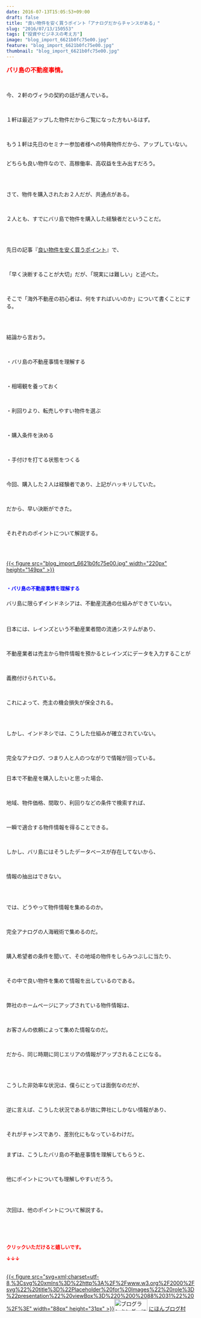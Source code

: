 ```yaml
---
date: 2016-07-13T15:05:53+09:00
draft: false
title: "良い物件を安く買うポイント「アナログだからチャンスがある」"
slug: "2016/07/13/150553"
tags: ["投資やビジネスの考え方"]
image: "blog_import_6621b0fc75e00.jpg"
feature: "blog_import_6621b0fc75e00.jpg"
thumbnail: "blog_import_6621b0fc75e00.jpg"
---
```

<p><font color="#ff0000" size="3"><strong>バリ島の不動産事情。</strong></font></p><br/><p>今、２軒のヴィラの契約の話が進んでいる。</p><br/><p>１軒は最近アップした物件だからご覧になった方もいるはず。</p><br/><p>もう１軒は先日のセミナー参加者様への特典物件だから、アップしていない。</p><p><br/>どちらも良い物件なので、高稼働率、高収益を生み出すだろう。</p><br/><p><br/>さて、物件を購入されたお２人だが、共通点がある。</p><br/><p>２人とも、すでにバリ島で物件を購入した経験者だということだ。</p><br/><p><br/>先日の記事『<a href="http://ameblo.jp/baliclub/entry-12179181736.html" target="_blank">良い物件を安く買うポイント</a>』で、</p><br/><p>「早く決断することが大切」だが、「現実には難しい」と述べた。</p><br/><p>そこで「海外不動産の初心者は、何をすればいいのか」について書くことにする。</p><br/><p><br/>結論から言おう。</p><br/><p>・バリ島の不動産事情を理解する</p><br/><p>・相場観を養っておく</p><br/><p>・利回りより、転売しやすい物件を選ぶ</p><br/><p>・購入条件を決める</p><br/><p>・手付けを打てる状態をつくる</p><p><br/></p><p>今回、購入した２人は経験者であり、上記がハッキリしていた。</p><br/><p>だから、早い決断ができた。</p><br/><p>それぞれのポイントについて解説する。</p><br/><p><br/><a href="blog_import_6621b0fdc70c1.jpg">{{< figure src="blog_import_6621b0fc75e00.jpg" width="220px" height="149px" >}}</a> <br/><br/></p><p><font color="#0000ff" size="2"><strong>・バリ島の不動産事情を理解する</strong></font><br/>　<br/>バリ島に限らずインドネシアは、不動産流通の仕組みができていない。</p><p>　</p><p>日本には、レインズという不動産業者間の流通システムがあり、</p><br/><p>不動産業者は売主から物件情報を預かるとレインズにデータを入力することが</p><br/><p>義務付けられている。</p><br/><p>これによって、売主の機会損失が保全される。</p><br/><br/><p>しかし、インドネシでは、こうした仕組みが確立されていない。</p><br/><p>完全なアナログ、つまり人と人のつながりで情報が回っている。　</p><p>　<br/>日本で不動産を購入したいと思った場合、</p><br/><p>地域、物件価格、間取り、利回りなどの条件で検索すれば、</p><br/><p>一瞬で適合する物件情報を得ることできる。</p><br/><p>しかし、バリ島にはそうしたデータベースが存在してないから、</p><br/><p>情報の抽出はできない。</p><br/><br/><p>では、どうやって物件情報を集めるのか。</p><br/><p>完全アナログの人海戦術で集めるのだ。</p><br/><p>購入希望者の条件を聞いて、その地域の物件をしらみつぶしに当たり、</p><br/><p>その中で良い物件を集めて情報を出しているのである。</p><br/><p>弊社のホームページにアップされている物件情報は、</p><br/><p>お客さんの依頼によって集めた情報なのだ。</p><br/><p>だから、同じ時期に同じエリアの情報がアップされることになる。</p><br/><br/><p>こうした非効率な状況は、僕らにとっては面倒なのだが、</p><br/><p>逆に言えば、こうした状況であるが故に弊社にしかない情報があり、</p><br/><p>それがチャンスであり、差別化にもなっているわけだ。</p><p>　　　<br/>まずは、こうしたバリ島の不動産事情を理解してもらうと、</p><br/><p>他にポイントについても理解しやすいだろう。</p><br/><br/><p>次回は、他のポイントについて解説する。</p><br/><br/><br/><p><font color="#ff0000" size="2"><strong>クリックいただけると嬉しいです。<br/></strong></font></p><p><font color="#ff0000" size="2"><strong>↓↓↓</strong></font></p><p><br/><a href="http://www.blogmura.com/ranking.html" target="_blank">{{< figure src="svg+xml;charset=utf-8,%3Csvg%20xmlns%3D%22http%3A%2F%2Fwww.w3.org%2F2000%2Fsvg%22%20title%3D%22Placeholder%20for%20Images%22%20role%3D%22presentation%22%20viewBox%3D%220%200%2088%2031%22%20%2F%3E" width="88px" height="31px" >}}<noscript><img border="0" alt="ブログランキング・にほんブログ村へ" src="https://img-proxy.blog-video.jp/images?url=http%3A%2F%2Fwww.blogmura.com%2Fimg%2Fwww88_31.gif" width="88" height="31"></noscript></a> <a href="http://www.blogmura.com/ranking.html" target="_blank">にほんブログ村</a> <br/></p>

